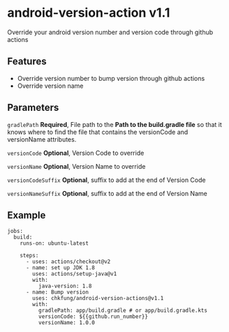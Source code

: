 # android-version-action v1.1
Override your android version number and version code through github actions

## Features
* Override version number to bump version through github actions
* Override version name

## Parameters
`gradlePath`
**Required**, File path to the **Path to the build.gradle file** so that it knows where to find the file that contains the versionCode and versionName attributes.

`versionCode`
**Optional**, Version Code to override

`versionName`
**Optional**, Version Name to override

`versionCodeSuffix`
**Optional**, suffix to add at the end of Version Code

`versionNameSuffix`
**Optional**, suffix to add at the end of Version Name

## Example
```
jobs:
  build:
    runs-on: ubuntu-latest

    steps:
      - uses: actions/checkout@v2
      - name: set up JDK 1.8
        uses: actions/setup-java@v1
        with:
          java-version: 1.8
      - name: Bump version
        uses: chkfung/android-version-actions@v1.1
        with:
          gradlePath: app/build.gradle # or app/build.gradle.kts 
          versionCode: ${{github.run_number}}
          versionName: 1.0.0
```
